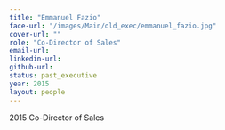 ```yaml
---
title: "Emmanuel Fazio"
face-url: "/images/Main/old_exec/emmanuel_fazio.jpg"
cover-url: ""
role: "Co-Director of Sales"
email-url:
linkedin-url:
github-url:
status: past_executive
year: 2015
layout: people
---
```

2015 Co-Director of Sales

